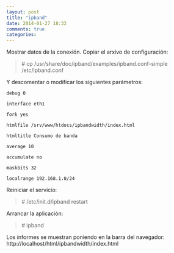 ```yaml
---
layout: post
title: "ipband"
date: 2014-01-27 18:33
comments: true
categories: 
---
```

Mostrar datos de la conexión. Copiar el arxivo de configuración:

>\# cp /usr/share/doc/ipband/examples/ipband.conf-simple /etc/ipband.conf

Y descomentar o modificar los siguientes parámetros:

	debug 0

	interface eth1

	fork yes

	htmlfile /srv/www/htdocs/ipbandwidth/index.html

	htmltitle Consumo de banda

	average 10

	accumulate no

	maskbits 32

	localrange 192.168.1.0/24

Reiniciar el servicio:

>\# /etc/init.d/ipband restart

Arrancar la aplicación:

>\# ipband

Los informes se muestran poniendo en la barra del navegador: http://localhost/html/ipbandwidth/index.html

